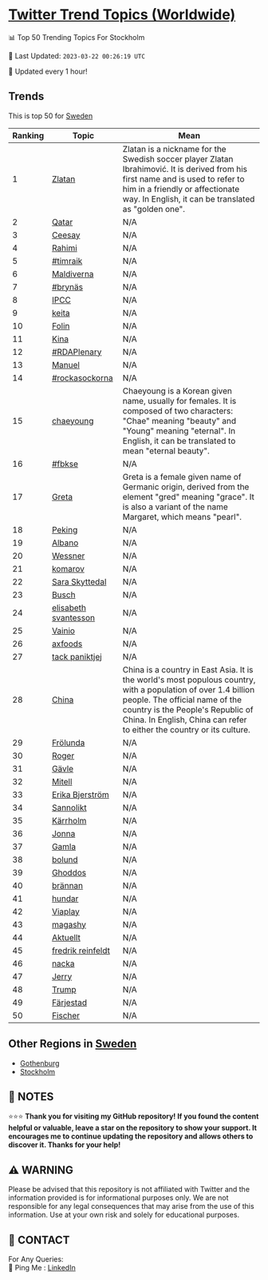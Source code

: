 [Twitter Trend Topics (Worldwide)](https://github.com/ErcinDedeoglu/Twitter-Trend-Topics)
==========


📊 Top 50 Trending Topics For Stockholm

📆 Last Updated: `2023-03-22 00:26:19 UTC`

🔧 Updated every 1 hour!


## Trends

This is top 50 for [Sweden](</Sweden>)

| Ranking | Topic | Mean |
| ------- | ------------ | ------------ |
| 1 | [Zlatan](http://twitter.com/search?q=Zlatan) | Zlatan is a nickname for the Swedish soccer player Zlatan Ibrahimović. It is derived from his first name and is used to refer to him in a friendly or affectionate way. In English, it can be translated as "golden one". |
| 2 | [Qatar](http://twitter.com/search?q=Qatar) | N/A |
| 3 | [Ceesay](http://twitter.com/search?q=Ceesay) | N/A |
| 4 | [Rahimi](http://twitter.com/search?q=Rahimi) | N/A |
| 5 | [#timraik](http://twitter.com/search?q=%23timraik) | N/A |
| 6 | [Maldiverna](http://twitter.com/search?q=Maldiverna) | N/A |
| 7 | [#brynäs](http://twitter.com/search?q=%23bryn%c3%a4s) | N/A |
| 8 | [IPCC](http://twitter.com/search?q=IPCC) | N/A |
| 9 | [keita](http://twitter.com/search?q=keita) | N/A |
| 10 | [Folin](http://twitter.com/search?q=Folin) | N/A |
| 11 | [Kina](http://twitter.com/search?q=Kina) | N/A |
| 12 | [#RDAPlenary](http://twitter.com/search?q=%23RDAPlenary) | N/A |
| 13 | [Manuel](http://twitter.com/search?q=Manuel) | N/A |
| 14 | [#rockasockorna](http://twitter.com/search?q=%23rockasockorna) | N/A |
| 15 | [chaeyoung](http://twitter.com/search?q=chaeyoung) | Chaeyoung is a Korean given name, usually for females. It is composed of two characters: "Chae" meaning "beauty" and "Young" meaning "eternal". In English, it can be translated to mean "eternal beauty". |
| 16 | [#fbkse](http://twitter.com/search?q=%23fbkse) | N/A |
| 17 | [Greta](http://twitter.com/search?q=Greta) | Greta is a female given name of Germanic origin, derived from the element "gred" meaning "grace". It is also a variant of the name Margaret, which means "pearl". |
| 18 | [Peking](http://twitter.com/search?q=Peking) | N/A |
| 19 | [Albano](http://twitter.com/search?q=Albano) | N/A |
| 20 | [Wessner](http://twitter.com/search?q=Wessner) | N/A |
| 21 | [komarov](http://twitter.com/search?q=komarov) | N/A |
| 22 | [Sara Skyttedal](http://twitter.com/search?q=Sara+Skyttedal) | N/A |
| 23 | [Busch](http://twitter.com/search?q=Busch) | N/A |
| 24 | [elisabeth svantesson](http://twitter.com/search?q=elisabeth+svantesson) | N/A |
| 25 | [Vainio](http://twitter.com/search?q=Vainio) | N/A |
| 26 | [axfoods](http://twitter.com/search?q=axfoods) | N/A |
| 27 | [tack paniktjej](http://twitter.com/search?q=tack+paniktjej) | N/A |
| 28 | [China](http://twitter.com/search?q=China) | China is a country in East Asia. It is the world's most populous country, with a population of over 1.4 billion people. The official name of the country is the People's Republic of China. In English, China can refer to either the country or its culture. |
| 29 | [Frölunda](http://twitter.com/search?q=Fr%c3%b6lunda) | N/A |
| 30 | [Roger](http://twitter.com/search?q=Roger) | N/A |
| 31 | [Gävle](http://twitter.com/search?q=G%c3%a4vle) | N/A |
| 32 | [Mitell](http://twitter.com/search?q=Mitell) | N/A |
| 33 | [Erika Bjerström](http://twitter.com/search?q=Erika+Bjerstr%c3%b6m) | N/A |
| 34 | [Sannolikt](http://twitter.com/search?q=Sannolikt) | N/A |
| 35 | [Kärrholm](http://twitter.com/search?q=K%c3%a4rrholm) | N/A |
| 36 | [Jonna](http://twitter.com/search?q=Jonna) | N/A |
| 37 | [Gamla](http://twitter.com/search?q=Gamla) | N/A |
| 38 | [bolund](http://twitter.com/search?q=bolund) | N/A |
| 39 | [Ghoddos](http://twitter.com/search?q=Ghoddos) | N/A |
| 40 | [brännan](http://twitter.com/search?q=br%c3%a4nnan) | N/A |
| 41 | [hundar](http://twitter.com/search?q=hundar) | N/A |
| 42 | [Viaplay](http://twitter.com/search?q=Viaplay) | N/A |
| 43 | [magashy](http://twitter.com/search?q=magashy) | N/A |
| 44 | [Aktuellt](http://twitter.com/search?q=Aktuellt) | N/A |
| 45 | [fredrik reinfeldt](http://twitter.com/search?q=fredrik+reinfeldt) | N/A |
| 46 | [nacka](http://twitter.com/search?q=nacka) | N/A |
| 47 | [Jerry](http://twitter.com/search?q=Jerry) | N/A |
| 48 | [Trump](http://twitter.com/search?q=Trump) | N/A |
| 49 | [Färjestad](http://twitter.com/search?q=F%c3%a4rjestad) | N/A |
| 50 | [Fischer](http://twitter.com/search?q=Fischer) | N/A |



## Other Regions in [Sweden](</Sweden>)

* [Gothenburg](</Sweden/Gothenburg.md>)
* [Stockholm](</Sweden/Stockholm.md>)



## 📝 NOTES

⭐⭐⭐ **Thank you for visiting my GitHub repository! If you found the content helpful or valuable, leave a star on the repository to show your support. It encourages me to continue updating the repository and allows others to discover it. Thanks for your help!**


## ⚠️ WARNING

Please be advised that this repository is not affiliated with Twitter and the information provided is for informational purposes only. We are not responsible for any legal consequences that may arise from the use of this information. Use at your own risk and solely for educational purposes.


## 📨 CONTACT

 For Any Queries:  
            🏓 Ping Me : [LinkedIn](https://www.linkedin.com/in/ercindedeoglu/)

